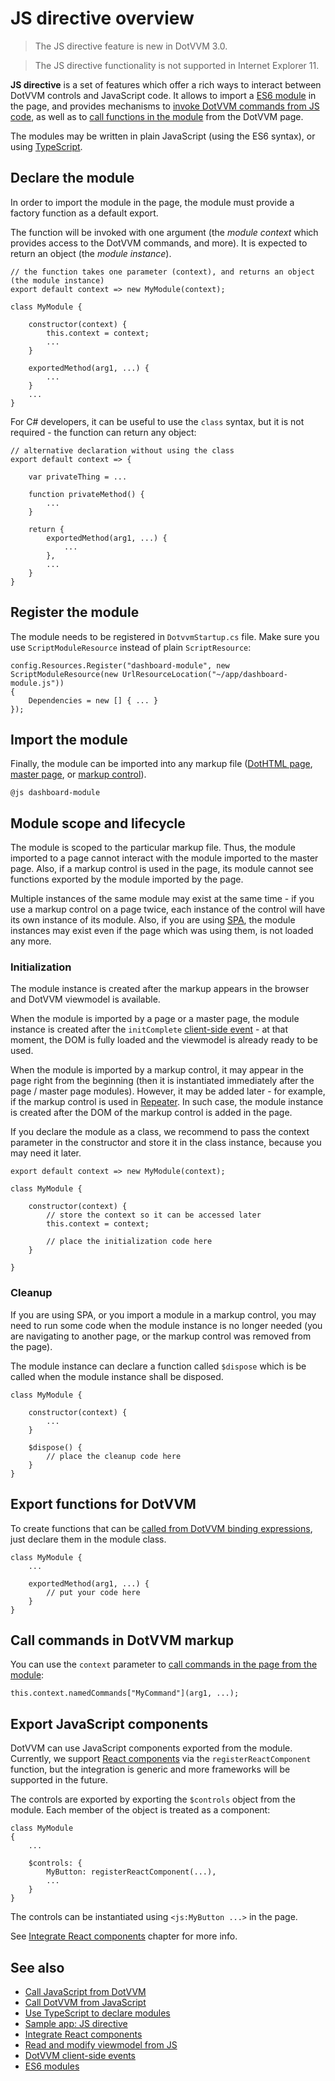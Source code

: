 # JS directive overview

> The JS directive feature is new in DotVVM 3.0. 

> The JS directive functionality is not supported in Internet Explorer 11. 

**JS directive** is a set of features which offer a rich ways to interact between DotVVM controls and JavaScript code. It allows to import a [ES6 module](https://developer.mozilla.org/en-US/docs/Web/JavaScript/Guide/Modules) in the page, and provides mechanisms to [invoke DotVVM commands from JS code](call-dotvvm-from-js), as well as to [call functions in the module](call-js-from-dotvvm) from the DotVVM page. 

The modules may be written in plain JavaScript (using the ES6 syntax), or using [TypeScript](use-typescript-to-declare-modules).

## Declare the module

In order to import the module in the page, the module must provide a factory function as a default export. 

The function will be invoked with one argument (the _module context_ which provides access to the DotVVM commands, and more). 
It is expected to return an object (the _module instance_). 

```JS
// the function takes one parameter (context), and returns an object (the module instance)
export default context => new MyModule(context);

class MyModule {
    
    constructor(context) {
        this.context = context;
        ...
    }

    exportedMethod(arg1, ...) {
        ...
    }
    ...
}
```

For C# developers, it can be useful to use the `class` syntax, but it is not required - the function can return any object:

```JS
// alternative declaration without using the class
export default context => {

    var privateThing = ...

    function privateMethod() {
        ...
    }

    return {
        exportedMethod(arg1, ...) {
            ...
        },
        ...
    }
}
```

## Register the module

The module needs to be registered in `DotvvmStartup.cs` file. Make sure you use `ScriptModuleResource` instead of plain `ScriptResource`:

```CSHARP
config.Resources.Register("dashboard-module", new ScriptModuleResource(new UrlResourceLocation("~/app/dashboard-module.js"))
{
    Dependencies = new [] { ... }
});
```

## Import the module

Finally, the module can be imported into any markup file ([DotHTML page](~/pages/concepts/dothtml-markup/overview), [master page](~/pages/concepts/layout/master-pages), or [markup control](~/pages/concepts/control-development/markup-controls)).

```DOTHTML
@js dashboard-module
```

## Module scope and lifecycle

The module is scoped to the particular markup file. Thus, the module imported to a page cannot interact with the module imported to the master page. Also, if a markup control is used in the page, its module cannot see functions exported by the module imported by the page.

Multiple instances of the same module may exist at the same time - if you use a markup control on a page twice, each instance of the control will have its own instance of its module. Also, if you are using [SPA](~/pages/concepts/layout/single-page-applications-spa), the module instances may exist even if the page which was using them, is not loaded any more. 

### Initialization

The module instance is created after the markup appears in the browser and DotVVM viewmodel is available. 

When the module is imported by a page or a master page, the module instance is created after the `initComplete` [client-side event](../dotvvm-javascript-events) - at that moment, the DOM is fully loaded and the viewmodel is already ready to be used.

When the module is imported by a markup control, it may appear in the page right from the beginning (then it is instantiated immediately after the page / master page modules). However, it may be added later - for example, if the markup control is used in [Repeater](~/controls/builtin/Repeater). In such case, the module instance is created after the DOM of the markup control is added in the page.

If you declare the module as a class, we recommend to pass the context parameter in the constructor and store it in the class instance, because you may need it later.

```JS
export default context => new MyModule(context);

class MyModule {

    constructor(context) {
        // store the context so it can be accessed later
        this.context = context;

        // place the initialization code here
    }

}
```

### Cleanup

If you are using SPA, or you import a module in a markup control, you may need to run some code when the module instance is no longer needed (you are navigating to another page, or the markup control was removed from the page).

The module instance can declare a function called `$dispose` which is be called when the module instance shall be disposed. 

```JS
class MyModule {

    constructor(context) {
        ...
    }

    $dispose() {
        // place the cleanup code here
    }
}
```

## Export functions for DotVVM

To create functions that can be [called from DotVVM binding expressions](call-js-from-dotvvm), just declare them in the module class.

```JS
class MyModule {
    ...

    exportedMethod(arg1, ...) {
        // put your code here
    }
}
```

## Call commands in DotVVM markup

You can use the `context` parameter to [call commands in the page from the module](call-dotvvm-from-js):

```JS
this.context.namedCommands["MyCommand"](arg1, ...);
```

## Export JavaScript components

DotVVM can use JavaScript components exported from the module. Currently, we support [React components](../integrate-third-party-controls/react) via the `registerReactComponent` function, but the integration is generic and more frameworks will be supported in the future.

The controls are exported by exporting the `$controls` object from the module. Each member of the object is treated as a component:

```JS
class MyModule 
{
    ...

    $controls: {
        MyButton: registerReactComponent(...),
        ...
    }
}
```

The controls can be instantiated using `<js:MyButton ...>` in the page.

See [Integrate React components](../integrate-third-party-controls/react.md) chapter for more info.

## See also

* [Call JavaScript from DotVVM](call-js-from-dotvvm)
* [Call DotVVM from JavaScript](call-dotvvm-from-js)
* [Use TypeScript to declare modules](use-typescript-to-declare-modules)
* [Sample app: JS directive](https://github.com/riganti/dotvvm-samples-js-integration)
* [Integrate React components](../integrate-third-party-controls/react)
* [Read and modify viewmodel from JS](../read-and-modify-viewmodel-from-js)
* [DotVVM client-side events](../dotvvm-javascript-events)
* [ES6 modules](https://developer.mozilla.org/en-US/docs/Web/JavaScript/Guide/Modules)
